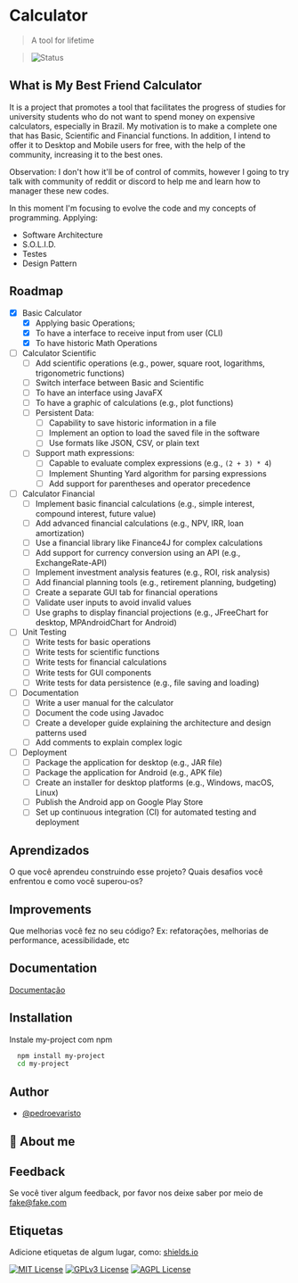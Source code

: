 # Calculator 
> A tool for lifetime

> ![Status](https://img.shields.io/badge/Status-In%20Progress-yellow)

## What is My Best Friend Calculator
It is a project that promotes a tool that facilitates the progress of studies for university students who do not want to spend money on expensive calculators, especially in Brazil. My motivation is to make a complete one that has Basic, Scientific and Financial functions. In addition, I intend to offer it to Desktop and Mobile users for free, with the help of the community, increasing it to the best ones.

Observation: I don't how it'll be of control of commits, however I going to try talk with community of reddit or discord to help me and learn how to manager these new codes.

In this moment I'm focusing to evolve the code and my concepts of programming. Applying:

- Software Architecture
- S.O.L.I.D.
- Testes
- Design Pattern
  
## Roadmap

- [X] Basic Calculator
    - [X] Applying basic Operations;
    - [X] To have a interface to receive input from user (CLI)
    - [X] To have historic Math Operations

- [ ] Calculator Scientific
    - [ ] Add scientific operations (e.g., power, square root, logarithms, trigonometric functions)
    - [ ] Switch interface between Basic and Scientific
    - [ ] To have an interface using JavaFX
    - [ ] To have a graphic of calculations (e.g., plot functions)
    - [ ] Persistent Data:
        - [ ] Capability to save historic information in a file
        - [ ] Implement an option to load the saved file in the software
        - [ ] Use formats like JSON, CSV, or plain text
    - [ ] Support math expressions:
        - [ ] Capable to evaluate complex expressions (e.g., `(2 + 3) * 4`)
        - [ ] Implement Shunting Yard algorithm for parsing expressions
        - [ ] Add support for parentheses and operator precedence

- [ ] Calculator Financial
    - [ ] Implement basic financial calculations (e.g., simple interest, compound interest, future value)
    - [ ] Add advanced financial calculations (e.g., NPV, IRR, loan amortization)
    - [ ] Use a financial library like Finance4J for complex calculations
    - [ ] Add support for currency conversion using an API (e.g., ExchangeRate-API)
    - [ ] Implement investment analysis features (e.g., ROI, risk analysis)
    - [ ] Add financial planning tools (e.g., retirement planning, budgeting)
    - [ ] Create a separate GUI tab for financial operations
    - [ ] Validate user inputs to avoid invalid values
    - [ ] Use graphs to display financial projections (e.g., JFreeChart for desktop, MPAndroidChart for Android)

- [ ] Unit Testing
    - [ ] Write tests for basic operations
    - [ ] Write tests for scientific functions
    - [ ] Write tests for financial calculations
    - [ ] Write tests for GUI components
    - [ ] Write tests for data persistence (e.g., file saving and loading)

- [ ] Documentation
    - [ ] Write a user manual for the calculator
    - [ ] Document the code using Javadoc
    - [ ] Create a developer guide explaining the architecture and design patterns used
    - [ ] Add comments to explain complex logic

- [ ] Deployment
    - [ ] Package the application for desktop (e.g., JAR file)
    - [ ] Package the application for Android (e.g., APK file)
    - [ ] Create an installer for desktop platforms (e.g., Windows, macOS, Linux)
    - [ ] Publish the Android app on Google Play Store
    - [ ] Set up continuous integration (CI) for automated testing and deployment
## Aprendizados

O que você aprendeu construindo esse projeto? Quais desafios você enfrentou e como você superou-os?


## Improvements

Que melhorias você fez no seu código? Ex: refatorações, melhorias de performance, acessibilidade, etc


## Documentation

[Documentação](https://link-da-documentação)


## Installation

Instale my-project com npm

```bash
  npm install my-project
  cd my-project
```
    
## Author

- [@pedroevaristo](https://www.github.com/pedroevaristo)


## 🚀 About me


## Feedback

Se você tiver algum feedback, por favor nos deixe saber por meio de fake@fake.com


## Etiquetas

Adicione etiquetas de algum lugar, como: [shields.io](https://shields.io/)

[![MIT License](https://img.shields.io/badge/License-MIT-green.svg)](https://choosealicense.com/licenses/mit/)
[![GPLv3 License](https://img.shields.io/badge/License-GPL%20v3-yellow.svg)](https://opensource.org/licenses/)
[![AGPL License](https://img.shields.io/badge/license-AGPL-blue.svg)](http://www.gnu.org/licenses/agpl-3.0)


